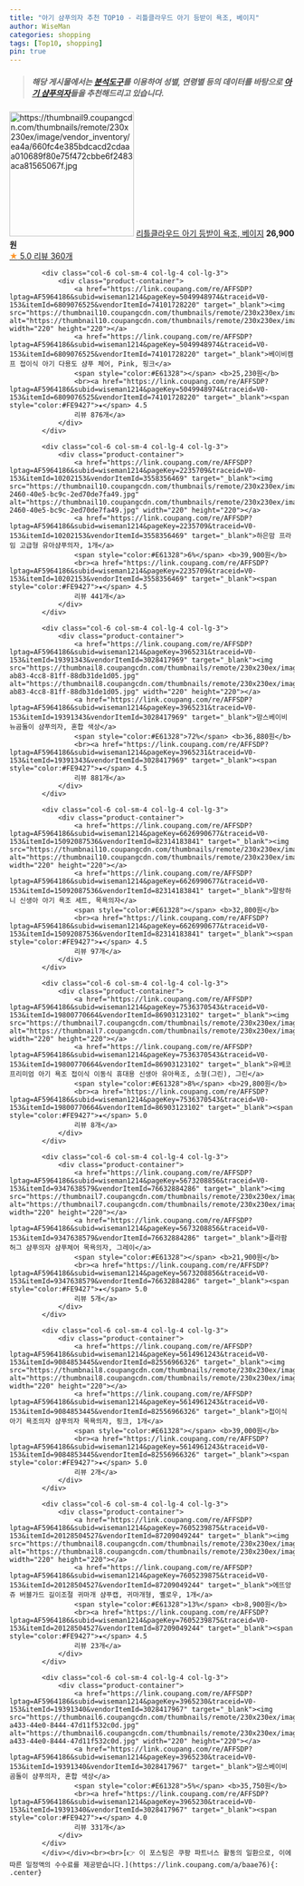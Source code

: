 ```yaml
---
title: "아기 샴푸의자 추천 TOP10 - 리틀클라우드 아기 등받이 욕조, 베이지"
author: WiseMan
categories: shopping
tags: [Top10, shopping]
pin: true
---
```


> ##### 해당 게시물에서는 [**분석도구**](https://itemscout.io/)를 이용하여 **성별**, **연령별** 등의 데이터를 바탕으로 [**아기 샴푸의자**](https://link.coupang.com/a/baae76)들을 추천해드리고 있습니다.
<div class="container"><div class="row">
            <div class="col-6 col-sm-4 col-lg-4 col-lg-3">
                <div class="product-container">
                    <a href="https://link.coupang.com/re/AFFSDP?lptag=AF5964186&subid=wiseman1214&pageKey=7060172516&traceid=V0-153&itemId=17503399251&vendorItemId=84751920322" target="_blank"><img src="https://thumbnail9.coupangcdn.com/thumbnails/remote/230x230ex/image/vendor_inventory/ea4a/660fc4e385bdcacd2cdaaa010689f80e75f472cbbe6f2483aca81565067f.jpg" alt="https://thumbnail9.coupangcdn.com/thumbnails/remote/230x230ex/image/vendor_inventory/ea4a/660fc4e385bdcacd2cdaaa010689f80e75f472cbbe6f2483aca81565067f.jpg" width="220" height="220"></a>
                    <a href="https://link.coupang.com/re/AFFSDP?lptag=AF5964186&subid=wiseman1214&pageKey=7060172516&traceid=V0-153&itemId=17503399251&vendorItemId=84751920322" target="_blank">리틀클라우드 아기 등받이 욕조, 베이지</a>
                    <span style="color:#E61328"></span> <b>26,900원</b>
                    <br><a href="https://link.coupang.com/re/AFFSDP?lptag=AF5964186&subid=wiseman1214&pageKey=7060172516&traceid=V0-153&itemId=17503399251&vendorItemId=84751920322" target="_blank"><span style="color:#FE9427">★</span> 5.0
                    리뷰 360개</a>
                </div>
            </div>
            
            <div class="col-6 col-sm-4 col-lg-4 col-lg-3">
                <div class="product-container">
                    <a href="https://link.coupang.com/re/AFFSDP?lptag=AF5964186&subid=wiseman1214&pageKey=5049948974&traceid=V0-153&itemId=6809076525&vendorItemId=74101728220" target="_blank"><img src="https://thumbnail10.coupangcdn.com/thumbnails/remote/230x230ex/image/rs_quotation_api/bwulz2nr/4a17de49e834443a9a46409189d0eba0.jpg" alt="https://thumbnail10.coupangcdn.com/thumbnails/remote/230x230ex/image/rs_quotation_api/bwulz2nr/4a17de49e834443a9a46409189d0eba0.jpg" width="220" height="220"></a>
                    <a href="https://link.coupang.com/re/AFFSDP?lptag=AF5964186&subid=wiseman1214&pageKey=5049948974&traceid=V0-153&itemId=6809076525&vendorItemId=74101728220" target="_blank">베이비캠프 접이식 아기 다용도 샴푸 체어, Pink, 핑크</a>
                    <span style="color:#E61328"></span> <b>25,230원</b>
                    <br><a href="https://link.coupang.com/re/AFFSDP?lptag=AF5964186&subid=wiseman1214&pageKey=5049948974&traceid=V0-153&itemId=6809076525&vendorItemId=74101728220" target="_blank"><span style="color:#FE9427">★</span> 4.5
                    리뷰 876개</a>
                </div>
            </div>
            
            <div class="col-6 col-sm-4 col-lg-4 col-lg-3">
                <div class="product-container">
                    <a href="https://link.coupang.com/re/AFFSDP?lptag=AF5964186&subid=wiseman1214&pageKey=2235709&traceid=V0-153&itemId=10202153&vendorItemId=3558356469" target="_blank"><img src="https://thumbnail10.coupangcdn.com/thumbnails/remote/230x230ex/image/product/image/vendoritem/2016/01/27/3005476573/8ec23df3-2460-40e5-bc9c-2ed70de7fa49.jpg" alt="https://thumbnail10.coupangcdn.com/thumbnails/remote/230x230ex/image/product/image/vendoritem/2016/01/27/3005476573/8ec23df3-2460-40e5-bc9c-2ed70de7fa49.jpg" width="220" height="220"></a>
                    <a href="https://link.coupang.com/re/AFFSDP?lptag=AF5964186&subid=wiseman1214&pageKey=2235709&traceid=V0-153&itemId=10202153&vendorItemId=3558356469" target="_blank">하은맘 프라임 고급형 유아샴푸의자, 1개</a>
                    <span style="color:#E61328">6%</span> <b>39,900원</b>
                    <br><a href="https://link.coupang.com/re/AFFSDP?lptag=AF5964186&subid=wiseman1214&pageKey=2235709&traceid=V0-153&itemId=10202153&vendorItemId=3558356469" target="_blank"><span style="color:#FE9427">★</span> 4.5
                    리뷰 441개</a>
                </div>
            </div>
            
            <div class="col-6 col-sm-4 col-lg-4 col-lg-3">
                <div class="product-container">
                    <a href="https://link.coupang.com/re/AFFSDP?lptag=AF5964186&subid=wiseman1214&pageKey=3965231&traceid=V0-153&itemId=19391343&vendorItemId=3028417969" target="_blank"><img src="https://thumbnail8.coupangcdn.com/thumbnails/remote/230x230ex/image/retail/images/2016/06/03/15/3/835b9408-ab83-4cc8-81ff-88db31de1d05.jpg" alt="https://thumbnail8.coupangcdn.com/thumbnails/remote/230x230ex/image/retail/images/2016/06/03/15/3/835b9408-ab83-4cc8-81ff-88db31de1d05.jpg" width="220" height="220"></a>
                    <a href="https://link.coupang.com/re/AFFSDP?lptag=AF5964186&subid=wiseman1214&pageKey=3965231&traceid=V0-153&itemId=19391343&vendorItemId=3028417969" target="_blank">맘스베이비 뉴곰돌이 샴푸의자, 혼합 색상</a>
                    <span style="color:#E61328">72%</span> <b>36,880원</b>
                    <br><a href="https://link.coupang.com/re/AFFSDP?lptag=AF5964186&subid=wiseman1214&pageKey=3965231&traceid=V0-153&itemId=19391343&vendorItemId=3028417969" target="_blank"><span style="color:#FE9427">★</span> 4.5
                    리뷰 881개</a>
                </div>
            </div>
            
            <div class="col-6 col-sm-4 col-lg-4 col-lg-3">
                <div class="product-container">
                    <a href="https://link.coupang.com/re/AFFSDP?lptag=AF5964186&subid=wiseman1214&pageKey=6626990677&traceid=V0-153&itemId=15092087536&vendorItemId=82314183841" target="_blank"><img src="https://thumbnail10.coupangcdn.com/thumbnails/remote/230x230ex/image/vendor_inventory/64d3/58744d262d8e9edac4da6e7eee4a3ee4208dfa97b28fa83da092280a7e94.jpg" alt="https://thumbnail10.coupangcdn.com/thumbnails/remote/230x230ex/image/vendor_inventory/64d3/58744d262d8e9edac4da6e7eee4a3ee4208dfa97b28fa83da092280a7e94.jpg" width="220" height="220"></a>
                    <a href="https://link.coupang.com/re/AFFSDP?lptag=AF5964186&subid=wiseman1214&pageKey=6626990677&traceid=V0-153&itemId=15092087536&vendorItemId=82314183841" target="_blank">말랑하니 신생아 아기 욕조 세트, 목욕의자</a>
                    <span style="color:#E61328"></span> <b>32,800원</b>
                    <br><a href="https://link.coupang.com/re/AFFSDP?lptag=AF5964186&subid=wiseman1214&pageKey=6626990677&traceid=V0-153&itemId=15092087536&vendorItemId=82314183841" target="_blank"><span style="color:#FE9427">★</span> 4.5
                    리뷰 97개</a>
                </div>
            </div>
            
            <div class="col-6 col-sm-4 col-lg-4 col-lg-3">
                <div class="product-container">
                    <a href="https://link.coupang.com/re/AFFSDP?lptag=AF5964186&subid=wiseman1214&pageKey=7536370543&traceid=V0-153&itemId=19800770664&vendorItemId=86903123102" target="_blank"><img src="https://thumbnail7.coupangcdn.com/thumbnails/remote/230x230ex/image/vendor_inventory/e425/7e65b969ecf9e8fcb55ca0f386c4567199f607f6423a023ff1ef0076c72f.jpg" alt="https://thumbnail7.coupangcdn.com/thumbnails/remote/230x230ex/image/vendor_inventory/e425/7e65b969ecf9e8fcb55ca0f386c4567199f607f6423a023ff1ef0076c72f.jpg" width="220" height="220"></a>
                    <a href="https://link.coupang.com/re/AFFSDP?lptag=AF5964186&subid=wiseman1214&pageKey=7536370543&traceid=V0-153&itemId=19800770664&vendorItemId=86903123102" target="_blank">유베코 프리미엄 아기 욕조 접이식 이동식 휴대용 신생아 유아욕조, 소형(그린), 그린</a>
                    <span style="color:#E61328">8%</span> <b>29,800원</b>
                    <br><a href="https://link.coupang.com/re/AFFSDP?lptag=AF5964186&subid=wiseman1214&pageKey=7536370543&traceid=V0-153&itemId=19800770664&vendorItemId=86903123102" target="_blank"><span style="color:#FE9427">★</span> 5.0
                    리뷰 8개</a>
                </div>
            </div>
            
            <div class="col-6 col-sm-4 col-lg-4 col-lg-3">
                <div class="product-container">
                    <a href="https://link.coupang.com/re/AFFSDP?lptag=AF5964186&subid=wiseman1214&pageKey=5673208856&traceid=V0-153&itemId=9347638579&vendorItemId=76632884286" target="_blank"><img src="https://thumbnail7.coupangcdn.com/thumbnails/remote/230x230ex/image/vendor_inventory/d614/a72fe4c77ab346bf6d44bfdc305fc7cd6beed16db9b988a6448bff68e7e8.jpg" alt="https://thumbnail7.coupangcdn.com/thumbnails/remote/230x230ex/image/vendor_inventory/d614/a72fe4c77ab346bf6d44bfdc305fc7cd6beed16db9b988a6448bff68e7e8.jpg" width="220" height="220"></a>
                    <a href="https://link.coupang.com/re/AFFSDP?lptag=AF5964186&subid=wiseman1214&pageKey=5673208856&traceid=V0-153&itemId=9347638579&vendorItemId=76632884286" target="_blank">플라팜 허그 샴푸의자 샴푸체어 목욕의자, 그레이</a>
                    <span style="color:#E61328"></span> <b>21,900원</b>
                    <br><a href="https://link.coupang.com/re/AFFSDP?lptag=AF5964186&subid=wiseman1214&pageKey=5673208856&traceid=V0-153&itemId=9347638579&vendorItemId=76632884286" target="_blank"><span style="color:#FE9427">★</span> 5.0
                    리뷰 5개</a>
                </div>
            </div>
            
            <div class="col-6 col-sm-4 col-lg-4 col-lg-3">
                <div class="product-container">
                    <a href="https://link.coupang.com/re/AFFSDP?lptag=AF5964186&subid=wiseman1214&pageKey=5614961243&traceid=V0-153&itemId=9084853445&vendorItemId=82556966326" target="_blank"><img src="https://thumbnail8.coupangcdn.com/thumbnails/remote/230x230ex/image/vendor_inventory/5b41/9ae1f7dc3db236770272952a013952a41cd3d1f33cdfb09c0b8bda50a6d7.jpg" alt="https://thumbnail8.coupangcdn.com/thumbnails/remote/230x230ex/image/vendor_inventory/5b41/9ae1f7dc3db236770272952a013952a41cd3d1f33cdfb09c0b8bda50a6d7.jpg" width="220" height="220"></a>
                    <a href="https://link.coupang.com/re/AFFSDP?lptag=AF5964186&subid=wiseman1214&pageKey=5614961243&traceid=V0-153&itemId=9084853445&vendorItemId=82556966326" target="_blank">접이식 아기 욕조의자 샴푸의자 목욕의자, 핑크, 1개</a>
                    <span style="color:#E61328"></span> <b>39,000원</b>
                    <br><a href="https://link.coupang.com/re/AFFSDP?lptag=AF5964186&subid=wiseman1214&pageKey=5614961243&traceid=V0-153&itemId=9084853445&vendorItemId=82556966326" target="_blank"><span style="color:#FE9427">★</span> 5.0
                    리뷰 2개</a>
                </div>
            </div>
            
            <div class="col-6 col-sm-4 col-lg-4 col-lg-3">
                <div class="product-container">
                    <a href="https://link.coupang.com/re/AFFSDP?lptag=AF5964186&subid=wiseman1214&pageKey=7605239875&traceid=V0-153&itemId=20128504527&vendorItemId=87209049244" target="_blank"><img src="https://thumbnail8.coupangcdn.com/thumbnails/remote/230x230ex/image/vendor_inventory/2f6d/7ec1fb19bbe70e9dfe86afb42e5310ccc6564fb4c99a71d6dcb71ed914c0.jpg" alt="https://thumbnail8.coupangcdn.com/thumbnails/remote/230x230ex/image/vendor_inventory/2f6d/7ec1fb19bbe70e9dfe86afb42e5310ccc6564fb4c99a71d6dcb71ed914c0.jpg" width="220" height="220"></a>
                    <a href="https://link.coupang.com/re/AFFSDP?lptag=AF5964186&subid=wiseman1214&pageKey=7605239875&traceid=V0-153&itemId=20128504527&vendorItemId=87209049244" target="_blank">에뜨앙쥬 버블가드 길이조절 귀마개 샴푸캡, 귀마개형, 옐로우, 1개</a>
                    <span style="color:#E61328">13%</span> <b>8,900원</b>
                    <br><a href="https://link.coupang.com/re/AFFSDP?lptag=AF5964186&subid=wiseman1214&pageKey=7605239875&traceid=V0-153&itemId=20128504527&vendorItemId=87209049244" target="_blank"><span style="color:#FE9427">★</span> 4.5
                    리뷰 23개</a>
                </div>
            </div>
            
            <div class="col-6 col-sm-4 col-lg-4 col-lg-3">
                <div class="product-container">
                    <a href="https://link.coupang.com/re/AFFSDP?lptag=AF5964186&subid=wiseman1214&pageKey=3965230&traceid=V0-153&itemId=19391340&vendorItemId=3028417967" target="_blank"><img src="https://thumbnail6.coupangcdn.com/thumbnails/remote/230x230ex/image/retail/images/2016/06/03/15/4/118ef1fc-a433-44e0-8444-47d11f532c0d.jpg" alt="https://thumbnail6.coupangcdn.com/thumbnails/remote/230x230ex/image/retail/images/2016/06/03/15/4/118ef1fc-a433-44e0-8444-47d11f532c0d.jpg" width="220" height="220"></a>
                    <a href="https://link.coupang.com/re/AFFSDP?lptag=AF5964186&subid=wiseman1214&pageKey=3965230&traceid=V0-153&itemId=19391340&vendorItemId=3028417967" target="_blank">맘스베이비 곰돌이 샴푸의자, 혼합 색상</a>
                    <span style="color:#E61328">5%</span> <b>35,750원</b>
                    <br><a href="https://link.coupang.com/re/AFFSDP?lptag=AF5964186&subid=wiseman1214&pageKey=3965230&traceid=V0-153&itemId=19391340&vendorItemId=3028417967" target="_blank"><span style="color:#FE9427">★</span> 4.0
                    리뷰 331개</a>
                </div>
            </div>
            </div></div><br><br>[👉 이 포스팅은 쿠팡 파트너스 활동의 일환으로, 이에 따른 일정액의 수수료를 제공받습니다.](https://link.coupang.com/a/baae76){: .center}